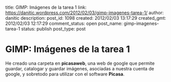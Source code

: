 title: GIMP: Imágenes de la tarea 1
link: https://danitic.wordpress.com/2012/02/03/gimp-imagenes-tarea-1/
author: danitic
description: 
post_id: 1098
created: 2012/02/03 13:17:29
created_gmt: 2012/02/03 12:17:29
comment_status: open
post_name: gimp-imagenes-tarea-1
status: publish
post_type: post

# GIMP: Imágenes de la tarea 1

He creado una carpeta en **picasaweb**, una web de google que permite guardar, catalogar y guardar imágenes, asociadas a nuestra cuenta de google, y sobretodo para utilizar con el software **Picasa**.